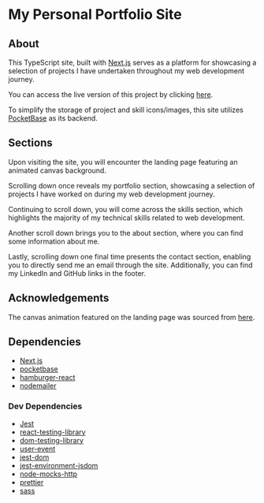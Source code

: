 # My Personal Portfolio Site

## About

This TypeScript site, built with [Next.js](https://nextjs.org/) serves as a platform for showcasing a selection of projects I have undertaken throughout my web development journey.

You can access the live version of this project by clicking [here](https://lucagaravello.com).

To simplify the storage of project and skill icons/images, this site utilizes [PocketBase](https://pocketbase.io/) as its backend.

## Sections
Upon visiting the site, you will encounter the landing page featuring an animated canvas background.

Scrolling down once reveals my portfolio section, showcasing a selection of projects I have worked on during my web development journey.

Continuing to scroll down, you will come across the skills section, which highlights the majority of my technical skills related to web development.

Another scroll down brings you to the about section, where you can find some information about me.

Lastly, scrolling down one final time presents the contact section, enabling you to directly send me an email through the site. Additionally, you can find my LinkedIn and GitHub links in the footer.

## Acknowledgements 


The canvas animation featured on the landing page was sourced from [here](https://codepen.io/tmrDevelops/pen/dMdNvy).

## Dependencies

- [Next.js](https://nextjs.org/)
- [pocketbase](https://pocketbase.io/)
- [hamburger-react](https://www.npmjs.com/package/hamburger-react)
- [nodemailer](https://www.npmjs.com/package/nodemailer)

### Dev Dependencies 
- [Jest](https://jestjs.io/)
- [react-testing-library](https://testing-library.com/docs/react-testing-library/intro/)
- [dom-testing-library](https://testing-library.com/docs/dom-testing-library/intro/)
- [user-event](https://testing-library.com/docs/ecosystem-user-event/)
- [jest-dom](https://testing-library.com/docs/ecosystem-jest-dom/)
- [jest-environment-jsdom](https://www.npmjs.com/package/jest-environment-jsdom)
- [node-mocks-http](https://www.npmjs.com/package/node-mocks-http)
- [prettier](https://prettier.io/)
- [sass](https://sass-lang.com/)